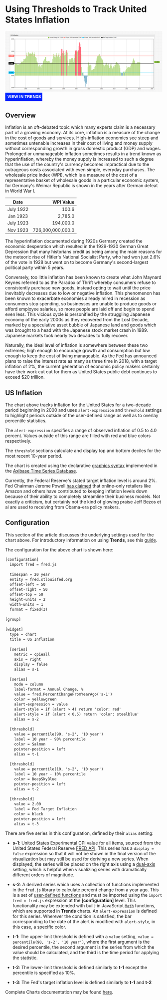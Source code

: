 # Using Thresholds to Track United States Inflation

![](images/inflation-title.png)
[![](images/button-new.png)](https://trends.axibase.com/5bb4621e#fullscreen)

## Overview

Inflation is an oft-debated topic which many experts claim is a necessary part of a growing economy. At its core, inflation is a measure of the change in the cost of goods and services. High-inflation economies see steep and sometimes untenable increases in their cost of living and money supply without corresponding growth in gross domestic product (GDP) and wages. Prolonged or unmanageable inflation sometimes results in a trend known as hyperinflation, whereby the money supply is increased to such a degree that the use of the country's currency becomes impractical due to the outrageous costs associated with even simple, everyday purchases. The wholesale price index (WPI), which is a measure of the cost of a representative basket of wholesale goods in a particular economic system, for Germany's Weimar Republic is shown in the years after German defeat in World War I.

| Date | WPI Value|
|:-:|--:|
|July 1922| 100.6|
|Jan 1923|2,785.0|
|July 1923|194,000.0|
|Nov 1923|726,000,000,000.0|

The hyperinflation documented during 1920s Germany created the economic desperation which resulted in the 1929-1930 German Great Depression that many historians credit as being among the main reasons for the meteoric rise of Hitler's National Socialist Party, who had won just 2.6% of the vote in 1928 but went on to become Germany's second-largest political party within 5 years.

Conversely, too little inflation has been known to create what John Maynard Keynes referred to as the Paradox of Thrift whereby consumers refuse to consistently purchase new goods, instead opting to wait until the price inevitably decreases due to low or negative inflation. This phenomenon has been known to exacerbate economies already mired in recession as consumers stop spending, so businesses are unable to produce goods or afford employee salaries, so more people are laid off and begin to spend even less. This vicious cycle is personified by the struggling Japanese economy of the early 2000s as they recovered from the Lost Decade, marked by a speculative asset bubble of Japanese land and goods which was brought to a head with the Japanese stock market crash in 1989. Japanese markets took nearly two decades to fully recover.

Naturally, the ideal level of inflation is somewhere between these two extremes; high enough to encourage growth and consumption but low enough to keep the cost of living manageable. As the Fed has announced plans to raise the interest rate as many as three time in 2018, with a target inflation of 2%, the current generation of economic policy makers certainly have their work cut out for them as United States public debt continues to exceed $20 trillion.

## US Inflation

The chart above tracks inflation for the United States for a two-decade period beginning in 2000 and uses `alert-expression` and `threshold` settings to highlight periods outside of the user-defined range as well as to overlay percentile statistics.

The `alert-expression` specifies a range of observed inflation of 0.5 to 4.0 percent. Values outside of this range are filled with red and blue colors respectively.

The `threshold` sections calculate and display top and bottom deciles for the most recent 10-year period.

The chart is created using the declarative [graphics syntax](https://axibase.com/products/axibase-time-series-database/visualization/) implemented in the [Axibase Time Series Database](https://axibase.com/products/axibase-time-series-database).

Currently, the Federal Reserve's stated target inflation level is around 2%. Fed Chairman Jerome Powell [has claimed](https://www.bloomberg.com/news/articles/2018-04-06/who-needs-an-economics-ph-d-as-powell-unravels-inflation-riddle) that online-only retailers like Amazon and others have contributed to keeping inflation levels down because of their ability to completely streamline their business models. Not exactly a criticism, but certainly not the kind of glowing praise Jeff Bezos et al are used to receiving from Obama-era policy makers.

## Configuration

This section of the article discusses the underlying settings used for the chart above. For introductory information on using **Trends**, see this [guide](../../how-to/shared/trends.md).

The configuration for the above chart is shown here:

```ls
[configuration]
  import fred = fred.js

  timespan = 20 year
  entity = fred.stlouisfed.org
  offset-left = 50
  offset-right = 50
  offset-top = 50
  height-units = 2
  width-units = 1
  format = fixed(3)

[group]

[widget]
  type = chart
  title = US Inflation

  [series]
    metric = cpieall
    axis = right
    display = false
    alias = s-1

  [series]
    mode = column
    label-format = Annual Change, %
    value = fred.PercentChangeFromYearAgo('s-1')
    color = yellowgreen
    alert-expression = value
    alert-style = if (alert > 4) return 'color: red'
    alert-style = if (alert < 0.5) return 'color: steelblue'
    alias = s-2

  [threshold]
    value = percentile(90, 's-2', '10 year')
    label = 10 year - 90% percentile
    color = Salmon
    pointer-position = left
    alias = t-1

  [threshold]
    value = percentile(10, 's-2', '10 year')
    label = 10 year - 10% percentile
    color = DeepSkyBlue
    pointer-position = left
    alias = t-2

  [threshold]
    value = 2.00
    label = Fed Target Inflation
    color = black
    pointer-position = left
    alias = t-3
```

There are five series in this configuration, defined by their `alias` setting:

* **s-1**: United States Experimental CPI value for all items, sourced from the United States Federal Reserve [FRED API](https://fred.stlouisfed.org/series/CPIEALL). This series has a `display = false` expression so that it will not be shown in the final version of the visualization but may still be used for deriving a new series. When displayed, the series will be placed on the right axis using a [dual-axis](https://axibase.com/products/axibase-time-series-database/visualization/widgets/time-chart/#tab-id-2) setting, which is helpful when visualizing series with dramatically different orders of magnitude.

* **s-2**: A derived series which uses a collection of functions implemented in the `fred.js` library to calculate percent change from a year ago. This is a set of [user-defined functions](https://github.com/axibase/charts/blob/master/syntax/udf.md) and must be imported using the `import fred = fred.js` expression at the **[configuration]** level. This functionality may be extended with built-in JavaScript [`Math`](../../Solutions/calculated-values/README.md) functions, which are supported in **Trends** charts. An `alert-expression` is defined for this series. Wherever the condition is satisfied, the bar corresponding to the date of the alert is modified with `alert-style`, in this case, a specific color.

* **t-1**: The upper-limit threshold is defined with a `value` setting, `value = percentile(90, 's-2', '10 year')`, where the first argument is the desired percentile, the second argument is the series from which the value should be calculated, and the third is the time period for applying the statistic.

* **t-2**: The lower-limit threshold is defined similarly to **t-1** except the percentile is specified as 10%.

* **t-3**: The Fed's target inflation level is defined similarly to **t-1** and **t-2**

Complete Charts documentation may be found [here](https://axibase.com/products/axibase-time-series-database/visualization/widgets/).
